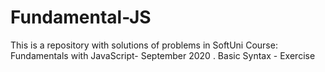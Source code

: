 # Fundamental-JS
This is a repository with solutions of problems in SoftUni Course: Fundamentals with JavaScript- September 2020
. Basic Syntax - Exercise